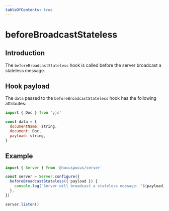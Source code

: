 ```yaml
---
tableOfContents: true
---
```


# beforeBroadcastStateless

## Introduction

The `beforeBroadcastStateless` hook is called before the server broadcast a stateless message.

## Hook payload

The `data` passed to the `beforeBroadcastStateless` hook has the following attributes:

```js
import { Doc } from 'yjs'

const data = {
  documentName: string,
  document: Doc,
  payload: string,
}
```

## Example

```js
import { Server } from '@hocuspocus/server'

const server = Server.configure({
  beforeBroadcastStateless({ payload }) {
    console.log(`Server will broadcast a stateless message: "${payload}"!`)
  },
})

server.listen()
```
